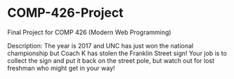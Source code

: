 # COMP-426-Project
Final Project for COMP 426 (Modern Web Programming) 


Description: The year is 2017 and UNC has just won the national championship but Coach K has stolen the Franklin Street sign! Your job is to collect the sign and put it back on the street pole, but watch out for lost freshman who might get in your way!
